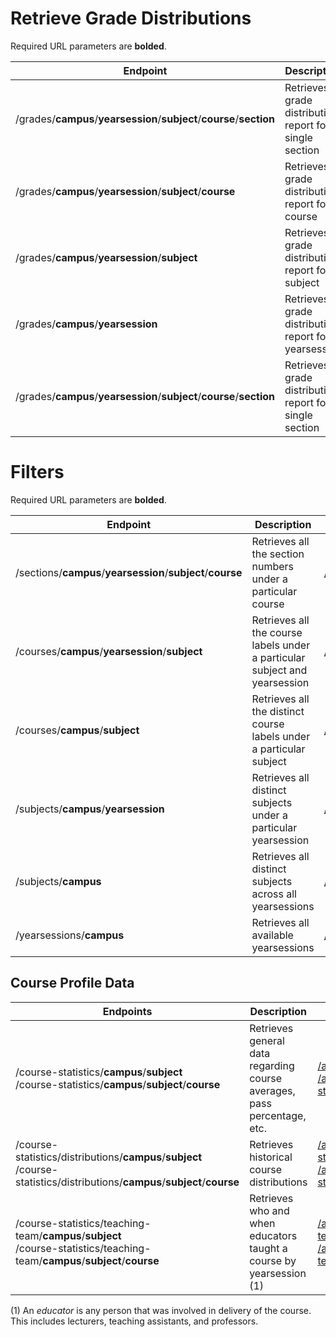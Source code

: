 # Retrieve Grade Distributions

Required URL parameters are **bolded**.

| Endpoint                                                     | Description                                                | Example                                                      |
| ------------------------------------------------------------ | ---------------------------------------------------------- | ------------------------------------------------------------ |
| /grades/**campus**/**yearsession**/**subject**/**course**/**section** | Retrieves a grade distribution report for a single section | [/v1/grades/UBCV/2018W/MATH/100/101](/api/v1/grades/UBCV/2018W/MATH/100/101) |
| /grades/**campus**/**yearsession**/**subject**/**course**    | Retrieves a grade distribution report for a course         | [/api/v1/grades/UBCV/2018W/MATH/100](/api/v1/grades/UBCV/2018W/MATH/100) |
| /grades/**campus**/**yearsession**/**subject**               | Retrieves a grade distribution report for a subject        | [/api/v1/grades/UBCV/2018W/POLI](/api/v1/grades/UBCV/2018W/POLI) |
| /grades/**campus**/**yearsession**                           | Retrieves a grade distribution report for a yearsession    | [/api/v1/grades/UBCV/2017S](/api/v1/grades/UBCV/2017S)       |
| /grades/**campus**/**yearsession**/**subject**/**course**/**section** | Retrieves a grade distribution report for a single section | [/api/v1/grades/UBCV/2018W/MATH/100/101](/api/v1/grades/UBCV/2018W/MATH/100/101) |

# Filters

Required URL parameters are **bolded**.

| Endpoint                                                    | Description                                                  | Example                                                      |
| ----------------------------------------------------------- | ------------------------------------------------------------ | ------------------------------------------------------------ |
| /sections/**campus**/**yearsession**/**subject**/**course** | Retrieves all the section numbers under a particular course  | [/api/v1/sections/UBCV/2018W/BIOL/200](/api/v1/sections/UBCV/2018W/BIOL/200) |
| /courses/**campus**/**yearsession**/**subject**             | Retrieves all the course labels under a particular subject and yearsession | [/api/v1/courses/UBCV/2018W/POLI](/api/v1/courses/UBCV/2018W/POLI) |
| /courses/**campus**/**subject**                             | Retrieves all the distinct course labels under a particular subject | [/api/v1/courses/UBCV/ELEC](/api/v1/courses/UBCV/ELEC)       |
| /subjects/**campus**/**yearsession**                        | Retrieves all distinct subjects under a particular yearsession | [/api/v1/subjects/UBCV/2016W](/api/v1/subjects/UBCV/2016W)   |
| /subjects/**campus**                                        | Retrieves all distinct subjects across all yearsessions      | [/api/v1/subjects/UBCV](/api/v1/subjects/UBCV)               |
| /yearsessions/**campus**                                    | Retrieves all available yearsessions                         | [/api/v1/yearsessions/UBCV/](/api/v1/yearsessions/UBCV)      |

## Course Profile Data
| Endpoints                                                    | Description                                                  | Examples                                                     |
| ------------------------------------------------------------ | ------------------------------------------------------------ | ------------------------------------------------------------ |
| /course-statistics/**campus**/**subject** <br> /course-statistics/**campus**/**subject**/**course** | Retrieves general data regarding course averages, pass percentage, etc. | [/api/v2/course-statistics/UBCV/ENGL](/api/v2/course-statistics/UBCV/ENGL) <br> [/api/v2/course-statistics/UBCV/ENGL/112](/api/v2/course-statistics/ENGL/UBCV/112) |
| /course-statistics/distributions/**campus**/**subject** <br> /course-statistics/distributions/**campus**/**subject**/**course** | Retrieves historical course distributions                    | [/api/v2/course-statistics/distributions/UBCV/SCIE](/api/v2/course-statistics/distributions/UBCV/SCIE) <br> [/api/v2/course-statistics/distributions/UBCV/SCIE/001](/api/v2/course-statistics/distributions/UBCV/SCIE/001) |
| /course-statistics/teaching-team/**campus**/**subject** <br> /course-statistics/teaching-team/**campus**/**subject**/**course** | Retrieves who and when educators taught a course by yearsession (1) | [/api/v2/course-statistics/teaching-team/UBCV/LING](/api/v2/course-statistics/teaching-team/UBCV/LING) <br> [/api/v2/course-statistics/teaching-team/UBCV/LING/100](/api/v2/course-statistics/teaching-team/UBCV/LING/100) |

(1) An *educator* is any person that was involved in delivery of the course. This includes lecturers, teaching assistants, and professors.